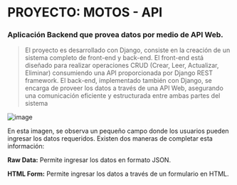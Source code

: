# PROYECTO: MOTOS - API

### Aplicación Backend que provea datos por medio de API Web.
>  El proyecto es desarrollado con Django, consiste en la creación de un sistema completo de front-end y back-end. El front-end está diseñado para realizar operaciones CRUD (Crear, Leer, Actualizar, Eliminar) consumiendo una API proporcionada por Django REST framework. El back-end, implementado también con Django, se encarga de proveer los datos a través de una API Web, asegurando una comunicación eficiente y estructurada entre ambas partes del sistema

 
![image](https://github.com/user-attachments/assets/d4c0fc0e-dcdd-4101-9d4c-ca3297b2d0ba)

En esta imagen, se observa un pequeño campo donde los usuarios pueden ingresar los datos requeridos. Existen dos maneras de completar esta información:

**Raw Data:** Permite ingresar los datos en formato JSON.

**HTML Form:** Permite ingresar los datos a través de un formulario en HTML.
